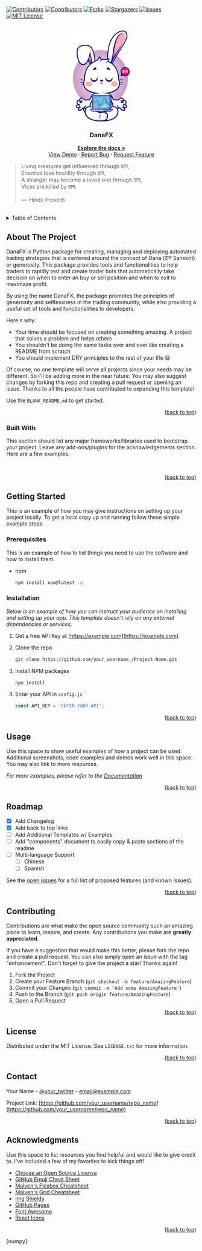 <!-- Improved compatibility of back to top link: See: https://github.com/KevinEsh/danafx/pull/73 -->
<a name="readme-top"></a>
<!--
*** Thanks for checking out the Best-README-Template. If you have a suggestion
*** that would make this better, please fork the repo and create a pull request
*** or simply open an issue with the tag "enhancement".
*** Don't forget to give the project a star!
*** Thanks again! Now go create something AMAZING! :D
-->

<!-- PROJECT SHIELDS -->
<!--
*** I'm using markdown "reference style" links for readability.
*** Reference links are enclosed in brackets [ ] instead of parentheses ( ).
*** See the bottom of this document for the declaration of the reference variables
*** for contributors-url, forks-url, etc. This is an optional, concise syntax you may use.
*** https://www.markdownguide.org/basic-syntax/#reference-style-links
-->
[![Contributors][contributors-shield]][contributors-url]
[![Contributors][contributors-shield]][contributors-url]
[![Forks][forks-shield]][forks-url]
[![Stargazers][stars-shield]][stars-url]
[![Issues][issues-shield]][issues-url]
[![MIT License][license-shield]][license-url]

<!-- PROJECT LOGO -->
<br />
<div align="center">
  <a href="https://github.com/KevinEsh/danafx">
    <img src="images/danafx.png" alt="Logo" width="150" height="240">
  </a>

  <h3 align="center">DanaFX</h3>

  <p align="center">
    <a href="https://github.com/KevinEsh/danafx/wiki"><strong>Explore the docs »</strong></a>
    <br />
    <a href="https://github.com/KevinEsh/danafx">View Demo</a>
    ·
    <a href="https://github.com/KevinEsh/danafx/issues">Report Bug</a>
    ·
    <a href="https://github.com/KevinEsh/danafx/issues">Request Feature</a>
  </p>
</div>
<blockquote cite="http://www.worldwildlife.org/who/index.html">
  Living creatures get influenced through दान,<br/>
  Enemies lose hostility through दान,<br/>
  A stranger may become a loved one through दान,<br/>
  Vices are killed by दान.<br/><br/>
  —  Hindu Proverb
</blockquote>
<br/>

<!-- TABLE OF CONTENTS -->
<details>
  <summary>Table of Contents</summary>
  <ol>
    <li>
      <a href="#about-the-project">About The Project</a>
      <ul>
        <li><a href="#built-with">Built With</a></li>
      </ul>
    </li>
    <li>
      <a href="#getting-started">Getting Started</a>
      <ul>
        <li><a href="#prerequisites">Prerequisites</a></li>
        <li><a href="#installation">Installation</a></li>
      </ul>
    </li>
    <li><a href="#usage">Usage</a></li>
    <li><a href="#roadmap">Roadmap</a></li>
    <li><a href="#contributing">Contributing</a></li>
    <li><a href="#license">License</a></li>
    <li><a href="#contact">Contact</a></li>
    <li><a href="#acknowledgments">Acknowledgments</a></li>
  </ol>
</details>

<!-- ABOUT THE PROJECT -->
## About The Project

DanaFX is Python package for creating, managing and deploying automated trading strategies that is centered around the concept of Dana (दान Sanskrit) or generosity. This package provides tools and functionalities to help traders to rapidly test and create trader bots that automatically take decision on when to enter an buy or sell position and when to exit to maximaze profit.

By using the name DanaFX, the package promotes the principles of generosity and selflessness in the trading community, while also providing a useful set of tools and functionalities to developers.

Here's why:

* Your time should be focused on creating something amazing. A project that solves a problem and helps others
* You shouldn't be doing the same tasks over and over like creating a README from scratch
* You should implement DRY principles to the rest of your life :smile:

Of course, no one template will serve all projects since your needs may be different. So I'll be adding more in the near future. You may also suggest changes by forking this repo and creating a pull request or opening an issue. Thanks to all the people have contributed to expanding this template!

Use the `BLANK_README.md` to get started.

<p align="right">(<a href="#readme-top">back to top</a>)</p>

### Built With

This section should list any major frameworks/libraries used to bootstrap your project. Leave any add-ons/plugins for the acknowledgements section. Here are a few examples.

<img alt="" src="https://img.shields.io/github/pipenv/locked/python-version/KevinEsh/danafx?color=blueviolet&style=flat-square"/>
<img alt="" src="https://img.shields.io/github/pipenv/locked/dependency-version/KevinEsh/danafx/scipy?color=pink&style=flat-square"/>
<img alt="" src="https://img.shields.io/github/pipenv/locked/dependency-version/KevinEsh/danafx/numpy?color=pink&style=flat-square"/>
<img alt="" src="https://img.shields.io/github/pipenv/locked/dependency-version/KevinEsh/danafx/yfinance?color=pink&style=flat-square"/>
<img alt="" src="https://img.shields.io/github/pipenv/locked/dependency-version/KevinEsh/danafx/pandas?color=pink&style=flat-square"/>
<img alt="" src="https://img.shields.io/github/pipenv/locked/dependency-version/KevinEsh/danafx/requests?color=pink&style=flat-square"/>
<img alt="" src="https://img.shields.io/github/pipenv/locked/dependency-version/KevinEsh/danafx/scipy?color=pink&style=flat-square"/>
<img alt="" src="https://img.shields.io/github/pipenv/locked/dependency-version/KevinEsh/danafx/metatrader5?color=pink&style=flat-square"/>
<img alt="" src="https://img.shields.io/github/pipenv/locked/dependency-version/KevinEsh/danafx/python-telegram-bot?color=pink&style=flat-square"/>
<img alt="" src="https://img.shields.io/github/pipenv/locked/dependency-version/KevinEsh/danafx/mplfinance?color=pink&style=flat-square"/>
<img alt="" src="https://img.shields.io/github/pipenv/locked/dependency-version/KevinEsh/danafx/scikit-learn?color=pink&style=flat-square"/>
<img alt="" src="https://img.shields.io/github/pipenv/locked/dependency-version/KevinEsh/danafx/ta-lib?color=pink&style=flat-square"/>
<img alt="" src="https://img.shields.io/github/pipenv/locked/dependency-version/KevinEsh/danafx/dev/plotly?color=pink&style=flat-square"/>

<p align="right">(<a href="#readme-top">back to top</a>)</p>

<!-- GETTING STARTED -->
## Getting Started

This is an example of how you may give instructions on setting up your project locally.
To get a local copy up and running follow these simple example steps.

### Prerequisites

This is an example of how to list things you need to use the software and how to install them.

* npm

  ```sh
  npm install npm@latest -g
  ```

### Installation

_Below is an example of how you can instruct your audience on installing and setting up your app. This template doesn't rely on any external dependencies or services._

1. Get a free API Key at [https://example.com](https://example.com)
2. Clone the repo

   ```sh
   git clone https://github.com/your_username_/Project-Name.git
   ```

3. Install NPM packages

   ```sh
   npm install
   ```

4. Enter your API in `config.js`

   ```js
   const API_KEY = 'ENTER YOUR API';
   ```

<p align="right">(<a href="#readme-top">back to top</a>)</p>

<!-- USAGE EXAMPLES -->
## Usage

Use this space to show useful examples of how a project can be used. Additional screenshots, code examples and demos work well in this space. You may also link to more resources.

_For more examples, please refer to the [Documentation](https://example.com)_

<p align="right">(<a href="#readme-top">back to top</a>)</p>

<!-- ROADMAP -->
## Roadmap

* [x] Add Changelog
* [x] Add back to top links
* [ ] Add Additional Templates w/ Examples
* [ ] Add "components" document to easily copy & paste sections of the readme
* [ ] Multi-language Support
  * [ ] Chinese
  * [ ] Spanish

See the [open issues](https://github.com/KevinEsh/danafx/issues) for a full list of proposed features (and known issues).

<p align="right">(<a href="#readme-top">back to top</a>)</p>

<!-- CONTRIBUTING -->
## Contributing

Contributions are what make the open source community such an amazing place to learn, inspire, and create. Any contributions you make are **greatly appreciated**.

If you have a suggestion that would make this better, please fork the repo and create a pull request. You can also simply open an issue with the tag "enhancement".
Don't forget to give the project a star! Thanks again!

1. Fork the Project
2. Create your Feature Branch (`git checkout -b feature/AmazingFeature`)
3. Commit your Changes (`git commit -m 'Add some AmazingFeature'`)
4. Push to the Branch (`git push origin feature/AmazingFeature`)
5. Open a Pull Request

<p align="right">(<a href="#readme-top">back to top</a>)</p>

<!-- LICENSE -->
## License

Distributed under the MIT License. See `LICENSE.txt` for more information.

<p align="right">(<a href="#readme-top">back to top</a>)</p>

<!-- CONTACT -->
## Contact

Your Name - [@your_twitter](https://twitter.com/your_username) - email@example.com

Project Link: [https://github.com/your_username/repo_name](https://github.com/your_username/repo_name)

<p align="right">(<a href="#readme-top">back to top</a>)</p>

<!-- ACKNOWLEDGMENTS -->
## Acknowledgments

Use this space to list resources you find helpful and would like to give credit to. I've included a few of my favorites to kick things off!

* [Choose an Open Source License](https://choosealicense.com)
* [GitHub Emoji Cheat Sheet](https://www.webpagefx.com/tools/emoji-cheat-sheet)
* [Malven's Flexbox Cheatsheet](https://flexbox.malven.co/)
* [Malven's Grid Cheatsheet](https://grid.malven.co/)
* [Img Shields](https://shields.io)
* [GitHub Pages](https://pages.github.com)
* [Font Awesome](https://fontawesome.com)
* [React Icons](https://react-icons.github.io/react-icons/search)

<p align="right">(<a href="#readme-top">back to top</a>)</p>

<!-- MARKDOWN LINKS & IMAGES -->
<!-- https://www.markdownguide.org/basic-syntax/#reference-style-links -->
[contributors-shield]: https://img.shields.io/github/contributors/KevinEsh/danafx.svg?style=for-the-badge
[contributors-url]: https://github.com/KevinEsh/danafx/graphs/contributors
[forks-shield]: https://img.shields.io/github/forks/KevinEsh/danafx.svg?style=for-the-badge
[forks-url]: https://github.com/KevinEsh/danafx/network/members
[stars-shield]: https://img.shields.io/github/stars/KevinEsh/danafx.svg?style=for-the-badge
[stars-url]: https://github.com/KevinEsh/danafx/stargazers
[issues-shield]: https://img.shields.io/github/issues/KevinEsh/danafx.svg?style=for-the-badge
[issues-url]: https://github.com/KevinEsh/danafx/issues
[license-shield]: https://img.shields.io/github/license/KevinEsh/danafx.svg?style=for-the-badge
[license-url]: https://github.com/KevinEsh/danafx/blob/master/LICENSE.txt
<!-- Dependencies -->
[numpy]:
